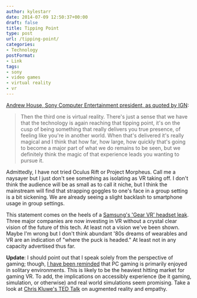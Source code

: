 ```yaml
---
author: kylestarr
date: 2014-07-09 12:50:37+00:00
draft: false
title: Tipping Point
type: post
url: /tipping-point/
categories:
- Technology
postFormat:
- Link
tags:
- sony
- video games
- virtual reality
- vr
---
```


[Andrew House, Sony Computer Entertainment president, as quoted by IGN](http://ign.com/articles/2014/07/09/the-future-of-the-ps4-is-built-on-three-key-goals):


<blockquote>Then the third one is virtual reality. There's just a sense that we have that the technology is again reaching that tipping point, it's on the cusp of being something that really delivers you true presence, of feeling like you're in another world. When that's delivered it's really magical and I think that how far, how large, how quickly that's going to become a major part of what we do remains to be seen, but we definitely think the magic of that experience leads you wanting to pursue it.</blockquote>


Admittedly, I have not tried Oculus Rift or Project Morpheus. Call me a naysayer but I just don't see something as isolating as VR taking off. I don't think the audience will be as small as to call it niche, but I think the mainstream will find that strapping goggles to one's face in a group setting is a bit sickening. We are already seeing a slight backlash to smartphone usage in group settings.

This statement comes on the heels of a [Samsung's 'Gear VR' headset leak](http://www.theverge.com/2014/7/8/5881921/samsung-gear-vr-headset-leaked). Three major companies are now investing in VR without a crystal clear vision of the future of this tech. At least not a vision we've been shown. Maybe I'm wrong but I don't think abundant '80s dreams of wearables and VR are an indication of "where the puck is headed." At least not in any capacity advertised thus far.

**Update**: I should point out that I speak solely from the perspective of gaming; though, [I have been reminded](https://twitter.com/R____d/status/486856119097511936) that PC gaming is primarily enjoyed in solitary environments. This is likely to be the heaviest hitting market for gaming VR. To add, the implications on accessibly experience (be it gaming, simulation, or otherwise) and real world simulations seem promising. Take a look at [Chris Kluwe's TED Talk](https://www.ted.com/talks/chris_kluwe_how_augmented_reality_will_change_sports_and_build_empathy) on augmented reality and empathy.
